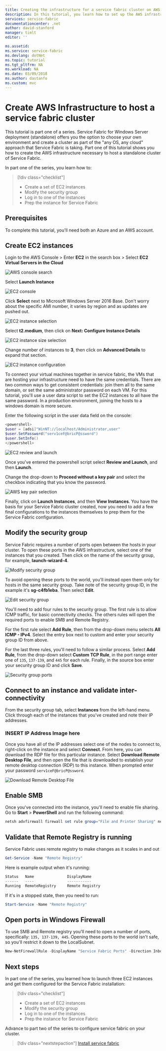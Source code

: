 ```yaml
---
title: Creating the infrastructure for a service fabric cluster on AWS - Azure Service Fabric | Microsoft Docs
description: In this tutorial, you learn how to set up the AWS infrastructure to run a service fabric cluster.
services: service-fabric
documentationcenter: .net
author: david-stanford
manager: timlt
editor: ''

ms.assetid: 
ms.service: service-fabric
ms.devlang: dotNet
ms.topic: tutorial
ms.tgt_pltfrm: NA
ms.workload: NA
ms.date: 03/09/2018
ms.author: dastanfo
ms.custom: mvc
---
```

# Create AWS Infrastructure to host a service fabric cluster

This tutorial is part one of a series.  Service Fabric for Windows Server deployment (standalone) offers you the option to choose your own environment and create a cluster as part of the "any OS, any cloud" approach that Service Fabric is taking. Part one of this tutorial shows you how to create the AWS infrastructure necessary to host a standalone cluster of Service Fabric.

In part one of the series, you learn how to:

> [!div class="checklist"]
> * Create a set of EC2 instances
> * Modify the security group
> * Log in to one of the instances
> * Prep the instance for Service Fabric

## Prerequisites

To complete this tutorial, you'll need both an Azure and an AWS account.

## Create EC2 instances

Login to the AWS Console > Enter **EC2** in the search box > Select **EC2 Virtual Servers in the Cloud**

![AWS console search][aws-console]

Select **Launch Instance**

![EC2 console][aws-ec2console]

Click **Select** next to Microsoft Windows Server 2016 Base. Don't worry about the specific AMI number, it varies by region and as updates are pushed out.

![EC2 instance selection][aws-ec2instance]

Select **t2.medium**, then click on **Next: Configure Instance Details**

![EC2 instance size selection][aws-ec2size]

Change number of instances to **3**, then click on **Advanced Details** to expand that section.

![EC2 instance configuration][aws-ec2configure]

To connect your virtual machines together in service fabric, the VMs that are hosting your infrastructure need to have the same credentials.  There are two common ways to get consistent credentials: join them all to the same domain, or set the same administrator password on each VM.  For this tutorial, you'll use a user data script to set the EC2 instances to all have the same password.  In a production environment, joining the hosts to a windows domain is more secure.

Enter the following script in the user data field on the console:

```powershell
<powershell>
$user = [adsi]"WinNT://localhost/Administrator,user"
$user.SetPassword("serv1ceF@bricP@ssword")
$user.SetInfo()
</powershell>
```

![EC2 review and launch][aws-ec2configure2]

Once you've entered the powershell script select **Review and Launch**, and then **Launch**.

Change the drop-down to **Proceed without a key pair** and select the checkbox indicating that you know the password.

![AWS key pair selection][aws-keypair]

Finally, click on **Launch Instances**, and then **View Instances**.  You have the basis for your Service Fabric cluster created, now you need to add a few final configurations to the instances themselves to prep them for the Service Fabric configuration.

## Modify the security group

Service Fabric requires a number of ports open between the hosts in your cluster. To open these ports in the AWS infrastructure, select one of the instances that you created. Then click on the name of the security group, for example,  **launch-wizard-4**.

![Modify security group][aws-ec2security]

To avoid opening these ports to the world, you'll instead open them only for hosts in the same security group. Take note of the security group ID, in the example it's **sg-c4fb1eba**.  Then select **Edit**.

![Edit security group][aws-ec2securityedit]

You'll need to add four rules to the security group. The first rule is to allow ICMP traffic, for basic connectivity checks. The others rules will open the required ports to enable SMB and Remote Registry.

For the first rule select **Add Rule**, then from the drop-down menu selects **All ICMP - IPv4**. Select the entry box next to custom and enter your security group ID from above. 

For the last three rules, you'll need to follow a similar process.  Select **Add Rule**, from the drop-down select **Custom TCP Rule**, in the port range enter one of `135`, `137-139`, and `445` for each rule. Finally, in the source box enter your security group ID and click **Save**.

![Security group ports][aws-ec2securityports]

## Connect to an instance and validate inter-connectivity

From the security group tab, select **Instances** from the left-hand menu.  Click through each of the instances that you've created and note their IP addresses.

### INSERT IP Address Image here

Once you have all of the IP addresses select one of the nodes to connect to, right-click on the instance and select **Connect**.  From here, you can download the RDP file for this particular instance.  Select **Download Remote Desktop File**, and then open the file that is downloaded to establish your remote desktop connection (RDP) to this instance.  When prompted enter your password `serv1ceF@bricP@ssword`.

![Download Remote Desktop File][aws-rdp]

## Enable SMB

Once you've connected into the instance, you'll need to enable file sharing.  Go to **Start** > **PowerShell** and run the following command:

```powershell
netsh advfirewall firewall set rule group="File and Printer Sharing" new enable=Yes
```

## Validate that Remote Registry is running

Service Fabric uses remote registry to make changes as it scales in and out

```powershell
Get-Service -Name "Remote Registry"
```

Here is example output when it's running:

```powershell
Status   Name               DisplayName
------   ----               -----------
Running  RemoteRegistry     Remote Registry
```

If it's in a stopped state, then you need to run:

```powershell
Start-Service -Name "Remote Registry"
```

## Open ports in Windows Firewall

To use SMB and Remote registry you'll need to open a number of ports, specifically: `135, 137-139, 445`. Opening these ports to the world isn't safe, so you'll restrict it down to the LocalSubnet.

```powershell
New-NetFirewallRule -DisplayName "Service Fabric Ports" -Direction Inbound -Action Allow -RemoteAddress LocalSubnet -Protocol TCP -LocalPort 135, 137-139, 445
```

## Next steps

In part one of the series, you learned how to launch three EC2 instances and get them configured for the Service Fabric installation:

> [!div class="checklist"]
> * Create a set of EC2 instances
> * Modify the security group
> * Log in to one of the instances
> * Prep the instance for Service Fabric

Advance to part two of the series to configure service fabric on your cluster.

> [!div class="nextstepaction"]
> [Install service fabric](standalone-tutorial-create-service-fabric-cluster.md)

<!-- IMAGES -->
[aws-console]: ./media/service-fabric-tutorial-standalone-cluster/aws-console.png
[aws-ec2console]: ./media/service-fabric-tutorial-standalone-cluster/aws-ec2console.png
[aws-ec2instance]: ./media/service-fabric-tutorial-standalone-cluster/aws-ec2instance.png
[aws-ec2size]: ./media/service-fabric-tutorial-standalone-cluster/aws-ec2size.png
[aws-ec2configure]: ./media/service-fabric-tutorial-standalone-cluster/aws-ec2configure.png
[aws-ec2configure2]: ./media/service-fabric-tutorial-standalone-cluster/aws-ec2configure2.png
[aws-keypair]: ./media/service-fabric-tutorial-standalone-cluster/aws-keypair.png
[aws-rdp]: ./media/service-fabric-tutorial-standalone-cluster/aws-rdp.png
[aws-ec2security]: ./media/service-fabric-tutorial-standalone-cluster/aws-ec2security.png
[aws-ec2securityedit]: ./media/service-fabric-tutorial-standalone-cluster/aws-ec2securityedit.png
[aws-ec2securityports]: ./media/service-fabric-tutorial-standalone-cluster/aws-ec2securityports.png